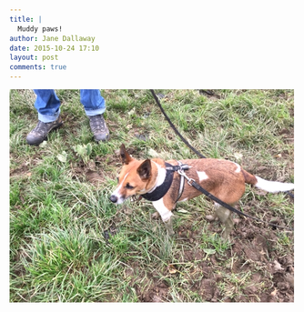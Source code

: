 ```yaml
---
title: |
  Muddy paws!
author: Jane Dallaway
date: 2015-10-24 17:10
layout: post
comments: true
---
```


<div><a href="/media/Vtp_FullSizeRender.jpg"><img src="/media/Vtp_thumb_FullSizeRender.jpg" width="500" height="375"/></a></div>



  




      